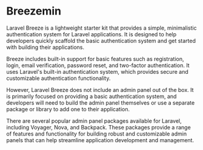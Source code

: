 # Breezemin

Laravel Breeze is a lightweight starter kit that provides a simple, minimalistic authentication system for Laravel applications. It is designed to help developers quickly scaffold the basic authentication system and get started with building their applications.

Breeze includes built-in support for basic features such as registration, login, email verification, password reset, and two-factor authentication. It uses Laravel's built-in authentication system, which provides secure and customizable authentication functionality.

However, Laravel Breeze does not include an admin panel out of the box. It is primarily focused on providing a basic authentication system, and developers will need to build the admin panel themselves or use a separate package or library to add one to their application.

There are several popular admin panel packages available for Laravel, including Voyager, Nova, and Backpack. These packages provide a range of features and functionality for building robust and customizable admin panels that can help streamline application development and management.

